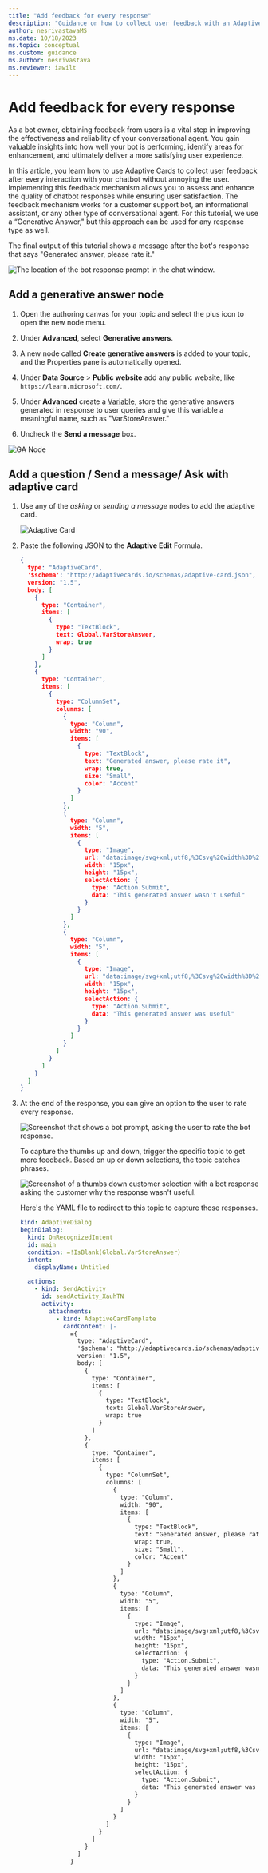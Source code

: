 ```yaml
---
title: "Add feedback for every response"
description: "Guidance on how to collect user feedback with an Adaptive Card in Power Virtual Agents."
author: nesrivastavaMS
ms.date: 10/18/2023
ms.topic: conceptual
ms.custom: guidance
ms.author: nesrivastava
ms.reviewer: iawilt
---
```


# Add feedback for every response

As a bot owner, obtaining feedback from users is a vital step in improving the effectiveness and reliability of your conversational agent. You gain valuable insights into how well your bot is performing, identify areas for enhancement, and ultimately deliver a more satisfying user experience.

In this article, you learn how to use Adaptive Cards to collect user feedback after every interaction with your chatbot without annoying the user. Implementing this feedback mechanism allows you to assess and enhance the quality of chatbot responses while ensuring user satisfaction. The feedback mechanism works for a customer support bot, an informational assistant, or any other type of conversational agent. For this tutorial, we use a “Generative Answer," but this approach can be used for any response type as well.

The final output of this tutorial shows a message after the bot's response that says "Generated answer, please rate it."

![The location of the bot response prompt in the chat window.](./media/AdaptiveCard/FinalOutput.png)

## Add a generative answer node

1. Open the authoring canvas for your topic and select the plus icon to open the new node menu.

1. Under **Advanced**, select **Generative answers**.

1. A new node called **Create generative answers** is added to your topic, and the Properties pane is automatically opened.

1. Under **Data Source** > **Public website** add any public website, like `https://learn.microsoft.com/`.

1. Under **Advanced** create a [Variable](../authoring-variables.md), store the generative answers generated in response to user queries and give this variable a meaningful name, such as "VarStoreAnswer."

1. Uncheck the **Send a message** box.

 ![GA Node](./media/AdaptiveCard/GANode.png)

## Add a question / Send a message/ Ask with adaptive card

1. Use any of the *asking* or *sending a message* nodes to add the adaptive card.

   ![Adaptive Card](./media/AdaptiveCard/AdaptiveCardpng.png)

1. Paste the following JSON to the **Adaptive Edit** Formula.

    ``` json
    {
      type: "AdaptiveCard",
      '$schema': "http://adaptivecards.io/schemas/adaptive-card.json",
      version: "1.5",
      body: [
        {
          type: "Container",
          items: [
            {
              type: "TextBlock",
              text: Global.VarStoreAnswer,
              wrap: true
            }
          ]
        },
        {
          type: "Container",
          items: [
            {
              type: "ColumnSet",
              columns: [
                {
                  type: "Column",
                  width: "90",
                  items: [
                    {
                      type: "TextBlock",
                      text: "Generated answer, please rate it",
                      wrap: true,
                      size: "Small",
                      color: "Accent"
                    }
                  ]
                },
                {
                  type: "Column",
                  width: "5",
                  items: [
                    {
                      type: "Image",
                      url: "data:image/svg+xml;utf8,%3Csvg%20width%3D%2224%22%20height%3D%2224%22%20viewBox%3D%220%200%2024%2024%22%20fill%3D%22none%22%20xmlns%3D%22http%3A%2F%2Fwww.w3.org%2F2000%2Fsvg%22%3E%0A%20%20%3Cpath%20d%3D%22M16.4996%2017.9852C16.4996%2020.4271%2015.3595%2022.1838%2013.4932%2022.1838C12.5183%2022.1838%2012.1518%2021.6411%2011.8021%2020.3881L11.596%2019.6162C11.495%2019.2574%2011.3192%2018.6467%2011.069%2017.7852C11.0623%2017.7621%2011.0524%2017.7403%2011.0396%2017.7203L8.17281%2013.2346C7.49476%2012.1736%206.49429%2011.3581%205.31841%2010.9079L4.84513%2010.7267C3.5984%2010.2494%202.87457%208.94562%203.1287%207.63505L3.53319%205.54897C3.77462%204.30388%204.71828%203.31298%205.9501%203.01106L13.5778%201.14153C16.109%200.521138%2018.6674%202.05607%2019.3113%204.5814L20.7262%2010.1306C21.1697%2011.8698%2020.1192%2013.6393%2018.3799%2014.0828C18.1175%2014.1497%2017.8478%2014.1835%2017.5769%2014.1835H15.7536C16.2497%2015.8164%2016.4996%2017.0762%2016.4996%2017.9852ZM4.60127%207.92059C4.48576%208.5163%204.81477%209.10893%205.38147%209.3259L5.85475%209.5071C7.33036%2010.0721%208.58585%2011.0954%209.43674%2012.4268L12.3035%2016.9125C12.3935%2017.0534%2012.4629%2017.2064%2012.5095%2017.367L13.0614%2019.2873L13.2731%2020.0786C13.4125%2020.5666%2013.4827%2020.6838%2013.4932%2020.6838C14.3609%2020.6838%2014.9996%2019.6998%2014.9996%2017.9852C14.9996%2017.1007%2014.6738%2015.6497%2014.0158%2013.6701C13.8544%2013.1846%2014.2158%2012.6835%2014.7275%2012.6835H17.5769C17.7228%2012.6835%2017.868%2012.6653%2018.0093%2012.6293C18.9459%2012.3905%2019.5115%2011.4377%2019.2727%2010.5012L17.8578%204.952C17.4172%203.22415%2015.6668%202.17393%2013.9349%202.59841L6.30718%204.46794C5.64389%204.63051%205.13577%205.16407%205.00577%205.83451L4.60127%207.92059Z%22%20fill%3D%22%23212121%22%20%2F%3E%0A%3C%2Fsvg%3E",
                      width: "15px",
                      height: "15px",
                      selectAction: {
                        type: "Action.Submit",
                        data: "This generated answer wasn't useful"
                      }
                    }
                  ]
                },
                {
                  type: "Column",
                  width: "5",
                  items: [
                    {
                      type: "Image",
                      url: "data:image/svg+xml;utf8,%3Csvg%20width%3D%2224%22%20height%3D%2224%22%20viewBox%3D%220%200%2024%2024%22%20fill%3D%22none%22%20xmlns%3D%22http%3A%2F%2Fwww.w3.org%2F2000%2Fsvg%22%3E%0A%20%20%3Cpath%20d%3D%22M16.4996%205.20259C16.4996%202.76065%2015.3595%201.00391%2013.4932%201.00391C12.467%201.00391%2012.1149%201.60527%2011.747%203.00348C11.6719%203.29233%2011.635%203.43297%2011.596%203.57157C11.495%203.93031%2011.3192%204.54106%2011.069%205.40258C11.0623%205.42566%2011.0524%205.44741%2011.0396%205.46749L8.17281%209.95315C7.49476%2011.0141%206.49429%2011.8296%205.31841%2012.2798L4.84513%2012.461C3.5984%2012.9384%202.87457%2014.2421%203.1287%2015.5527L3.53319%2017.6388C3.77462%2018.8839%204.71828%2019.8748%205.9501%2020.1767L13.5778%2022.0462C16.109%2022.6666%2018.6674%2021.1317%2019.3113%2018.6064L20.7262%2013.0572C21.1697%2011.3179%2020.1192%209.54845%2018.3799%209.10498C18.1175%209.03807%2017.8478%209.00422%2017.5769%209.00422H15.7536C16.2497%207.37133%2016.4996%206.11155%2016.4996%205.20259ZM4.60127%2015.2672C4.48576%2014.6715%204.81477%2014.0788%205.38147%2013.8619L5.85475%2013.6806C7.33036%2013.1157%208.58585%2012.0923%209.43674%2010.7609L12.3035%206.27526C12.3935%206.13437%2012.4629%205.98131%2012.5095%205.82074C12.7608%204.95574%2012.9375%204.34175%2013.0399%203.97786C13.083%203.82461%2013.1239%203.66916%2013.1976%203.38519C13.3875%202.66348%2013.4809%202.50391%2013.4932%202.50391C14.3609%202.50391%2014.9996%203.48797%2014.9996%205.20259C14.9996%206.08708%2014.6738%207.53803%2014.0158%209.51766C13.8544%2010.0032%2014.2158%2010.5042%2014.7275%2010.5042H17.5769C17.7228%2010.5042%2017.868%2010.5224%2018.0093%2010.5585C18.9459%2010.7973%2019.5115%2011.7501%2019.2727%2012.6866L17.8578%2018.2357C17.4172%2019.9636%2015.6668%2021.0138%2013.9349%2020.5893L6.30718%2018.7198C5.64389%2018.5572%205.13577%2018.0237%205.00577%2017.3532L4.60127%2015.2672Z%22%20fill%3D%22%23212121%22%20%2F%3E%0A%3C%2Fsvg%3E",
                      width: "15px",
                      height: "15px",
                      selectAction: {
                        type: "Action.Submit",
                        data: "This generated answer was useful"
                      }
                    }
                  ]
                }
              ]
            }
          ]
        }
      ]
    }
    ```

1. At the end of the response, you can give an option to the user to rate every response.

   ![Screenshot that shows a bot prompt, asking the user to rate the bot response.](./media/AdaptiveCard/FinalOutput.png)

   To capture the thumbs up and down, trigger the specific topic to get more feedback. Based on up or down selections, the topic catches phrases.

   ![Screenshot of a thumbs down customer selection with a bot response asking the customer why the response wasn't useful.](./media/AdaptiveCard/topic.png)

   Here's the YAML file to redirect to this topic to capture those responses.

    ``` yaml
    kind: AdaptiveDialog
    beginDialog:
      kind: OnRecognizedIntent
      id: main
      condition: =!IsBlank(Global.VarStoreAnswer)
      intent:
        displayName: Untitled
    
      actions:
        - kind: SendActivity
          id: sendActivity_XauhTN
          activity:
            attachments:
              - kind: AdaptiveCardTemplate
                cardContent: |-
                  ={
                    type: "AdaptiveCard",
                    '$schema': "http://adaptivecards.io/schemas/adaptive-card.json",
                    version: "1.5",
                    body: [
                      {
                        type: "Container",
                        items: [
                          {
                            type: "TextBlock",
                            text: Global.VarStoreAnswer,
                            wrap: true
                          }
                        ]
                      },
                      {
                        type: "Container",
                        items: [
                          {
                            type: "ColumnSet",
                            columns: [
                              {
                                type: "Column",
                                width: "90",
                                items: [
                                  {
                                    type: "TextBlock",
                                    text: "Generated answer, please rate it",
                                    wrap: true,
                                    size: "Small",
                                    color: "Accent"
                                  }
                                ]
                              },
                              {
                                type: "Column",
                                width: "5",
                                items: [
                                  {
                                    type: "Image",
                                    url: "data:image/svg+xml;utf8,%3Csvg%20width%3D%2224%22%20height%3D%2224%22%20viewBox%3D%220%200%2024%2024%22%20fill%3D%22none%22%20xmlns%3D%22http%3A%2F%2Fwww.w3.org%2F2000%2Fsvg%22%3E%0A%20%20%3Cpath%20d%3D%22M16.4996%2017.9852C16.4996%2020.4271%2015.3595%2022.1838%2013.4932%2022.1838C12.5183%2022.1838%2012.1518%2021.6411%2011.8021%2020.3881L11.596%2019.6162C11.495%2019.2574%2011.3192%2018.6467%2011.069%2017.7852C11.0623%2017.7621%2011.0524%2017.7403%2011.0396%2017.7203L8.17281%2013.2346C7.49476%2012.1736%206.49429%2011.3581%205.31841%2010.9079L4.84513%2010.7267C3.5984%2010.2494%202.87457%208.94562%203.1287%207.63505L3.53319%205.54897C3.77462%204.30388%204.71828%203.31298%205.9501%203.01106L13.5778%201.14153C16.109%200.521138%2018.6674%202.05607%2019.3113%204.5814L20.7262%2010.1306C21.1697%2011.8698%2020.1192%2013.6393%2018.3799%2014.0828C18.1175%2014.1497%2017.8478%2014.1835%2017.5769%2014.1835H15.7536C16.2497%2015.8164%2016.4996%2017.0762%2016.4996%2017.9852ZM4.60127%207.92059C4.48576%208.5163%204.81477%209.10893%205.38147%209.3259L5.85475%209.5071C7.33036%2010.0721%208.58585%2011.0954%209.43674%2012.4268L12.3035%2016.9125C12.3935%2017.0534%2012.4629%2017.2064%2012.5095%2017.367L13.0614%2019.2873L13.2731%2020.0786C13.4125%2020.5666%2013.4827%2020.6838%2013.4932%2020.6838C14.3609%2020.6838%2014.9996%2019.6998%2014.9996%2017.9852C14.9996%2017.1007%2014.6738%2015.6497%2014.0158%2013.6701C13.8544%2013.1846%2014.2158%2012.6835%2014.7275%2012.6835H17.5769C17.7228%2012.6835%2017.868%2012.6653%2018.0093%2012.6293C18.9459%2012.3905%2019.5115%2011.4377%2019.2727%2010.5012L17.8578%204.952C17.4172%203.22415%2015.6668%202.17393%2013.9349%202.59841L6.30718%204.46794C5.64389%204.63051%205.13577%205.16407%205.00577%205.83451L4.60127%207.92059Z%22%20fill%3D%22%23212121%22%20%2F%3E%0A%3C%2Fsvg%3E",
                                    width: "15px",
                                    height: "15px",
                                    selectAction: {
                                      type: "Action.Submit",
                                      data: "This generated answer wasn't useful"
                                    }
                                  }
                                ]
                              },
                              {
                                type: "Column",
                                width: "5",
                                items: [
                                  {
                                    type: "Image",
                                    url: "data:image/svg+xml;utf8,%3Csvg%20width%3D%2224%22%20height%3D%2224%22%20viewBox%3D%220%200%2024%2024%22%20fill%3D%22none%22%20xmlns%3D%22http%3A%2F%2Fwww.w3.org%2F2000%2Fsvg%22%3E%0A%20%20%3Cpath%20d%3D%22M16.4996%205.20259C16.4996%202.76065%2015.3595%201.00391%2013.4932%201.00391C12.467%201.00391%2012.1149%201.60527%2011.747%203.00348C11.6719%203.29233%2011.635%203.43297%2011.596%203.57157C11.495%203.93031%2011.3192%204.54106%2011.069%205.40258C11.0623%205.42566%2011.0524%205.44741%2011.0396%205.46749L8.17281%209.95315C7.49476%2011.0141%206.49429%2011.8296%205.31841%2012.2798L4.84513%2012.461C3.5984%2012.9384%202.87457%2014.2421%203.1287%2015.5527L3.53319%2017.6388C3.77462%2018.8839%204.71828%2019.8748%205.9501%2020.1767L13.5778%2022.0462C16.109%2022.6666%2018.6674%2021.1317%2019.3113%2018.6064L20.7262%2013.0572C21.1697%2011.3179%2020.1192%209.54845%2018.3799%209.10498C18.1175%209.03807%2017.8478%209.00422%2017.5769%209.00422H15.7536C16.2497%207.37133%2016.4996%206.11155%2016.4996%205.20259ZM4.60127%2015.2672C4.48576%2014.6715%204.81477%2014.0788%205.38147%2013.8619L5.85475%2013.6806C7.33036%2013.1157%208.58585%2012.0923%209.43674%2010.7609L12.3035%206.27526C12.3935%206.13437%2012.4629%205.98131%2012.5095%205.82074C12.7608%204.95574%2012.9375%204.34175%2013.0399%203.97786C13.083%203.82461%2013.1239%203.66916%2013.1976%203.38519C13.3875%202.66348%2013.4809%202.50391%2013.4932%202.50391C14.3609%202.50391%2014.9996%203.48797%2014.9996%205.20259C14.9996%206.08708%2014.6738%207.53803%2014.0158%209.51766C13.8544%2010.0032%2014.2158%2010.5042%2014.7275%2010.5042H17.5769C17.7228%2010.5042%2017.868%2010.5224%2018.0093%2010.5585C18.9459%2010.7973%2019.5115%2011.7501%2019.2727%2012.6866L17.8578%2018.2357C17.4172%2019.9636%2015.6668%2021.0138%2013.9349%2020.5893L6.30718%2018.7198C5.64389%2018.5572%205.13577%2018.0237%205.00577%2017.3532L4.60127%2015.2672Z%22%20fill%3D%22%23212121%22%20%2F%3E%0A%3C%2Fsvg%3E",
                                    width: "15px",
                                    height: "15px",
                                    selectAction: {
                                      type: "Action.Submit",
                                      data: "This generated answer was useful"
                                    }
                                  }
                                ]
                              }
                            ]
                          }
                        ]
                      }
                    ]
                  }
    
    ```
